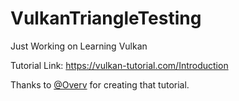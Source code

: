 # VulkanTriangleTesting
Just Working on Learning Vulkan

Tutorial Link:
https://vulkan-tutorial.com/Introduction

Thanks to [@Overv](https://github.com/Overv) for creating that tutorial.